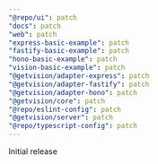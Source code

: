 ```yaml
---
"@repo/ui": patch
"docs": patch
"web": patch
"express-basic-example": patch
"fastify-basic-example": patch
"hono-basic-example": patch
"vision-basic-example": patch
"@getvision/adapter-express": patch
"@getvision/adapter-fastify": patch
"@getvision/adapter-hono": patch
"@getvision/core": patch
"@repo/eslint-config": patch
"@getvision/server": patch
"@repo/typescript-config": patch
---
```


Initial release
